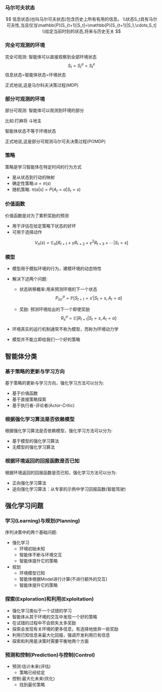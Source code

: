 ### 马尔可夫状态

$$
信息状态(也叫马尔可夫状态)包含历史上所有有用的信息。
\\状态S_t具有马尔可夫性,当且仅当\mathbb{P}[S_{t+1}|S_t]=\mathbb{P}[S_{t+1}|S_1,\cdots,S_t]
\\给定当前时刻的状态,将来与历史无关
$$

### 完全可观测的环境

完全可观测: 智能体可以直接观察到全部环境状态
$$
S_t=S_t^a=S_t^e
$$
信息状态=智能体状态=环境状态

正式地说,这是马尔科夫决策过程(MDP)

### 部分可观测的环境

部分可观测: 智能体可以观测到环境的部分

比如:打麻将 斗地主

智能体状态不等于环境状态

正式地说,这是部分可观测马尔可夫决策过程(POMDP)

### 策略

策略是学习智能体在特定时间的行为方式

- 是从状态到行动的映射
- 确定性策略:$a=\pi(s)$
- 随机策略: $\pi(a|s)=P(A_t=a|S_t=s)$

### 价值函数

价值函数是对为了累积奖励的预测

- 用于评估在给定策略下状态的好坏
- 可用于选择动作

$$
V_\pi(s)=\mathbb{E}_\pi[R_{t+1}+\gamma R_{r+2}+\gamma^2 R_{t+3}+\cdots|S_t=s]
$$

### 模型

- 模型用于模拟环境的行为，建模环境的动态特性

- 解决下述两个问题:

  - 状态转移概率:用来预测环境的下一个状态
    $$
    P_{ss'}^a=\mathbb{P}[S_{t+1}=s'|S_t=s,A_t=a]
    $$

  - 奖励: 预测环境给出的下一个即使奖励
    $$
    R_{s}^a=\mathbb{E}[R_{t+1}|S_t=s,A_t=a]
    $$

- 环境真实的运行机制通常不称为模型，而称为环境动力学

- 模型并不能立即给我们一个好的策略

## 智能体分类

### 基于策略的更新与学习方向

基于策略的更新与学习方向，强化学习方法可以分为:

- 基于价值函数
- 基于直接策略探索
- 基于执行者-评论者(Actor-Critic)

### 根据强化学习算法是否依赖模型

根据强化学习算法是否依赖模型，强化学习方法可以分为:

- 基于模型的强化学习算法
- 无模型的强化学习算法

### 根据环境返回的回报函数是否已知

根据环境返回的回报函数是否已知，强化学习方法可以分为:

- 正向强化学习算法
- 逆向强化学习算法：从专家的示例中学习回报函数(智能驾驶)



## 强化学习问题

### 学习(Learning)与规划(Planning)

序列决策中的两个基础问题:

- 强化学习
  - 环境初始未知
  - 智能体不断与环境交互 
  - 智能体提升它的策略
- 规划
  - 环境模型已知
  - 智能体根据Model进行计算(不进行额外的交互)
  - 智能体提升它的策略

### 探索(Exploration)和利用(Exploitation)

- 强化学习类似于一个试错的学习
- 智能体从其于环境的交互中发现一个好的策略
- 在试错的过程中不会损失太多奖励
- 探索会发现有关环境的更多信息，有选择地放弃一些奖励
- 利用已知信息来最大化回报，强调开发利用已有信息
- 探索和利用是决策时需要平衡地两个方面

### 预测和控制(Prediction)与控制(Control)

- 预测:估计未来(评估)
  - 策略已经给定
- 控制:最大化未来(优化)
  - 找到最优策略